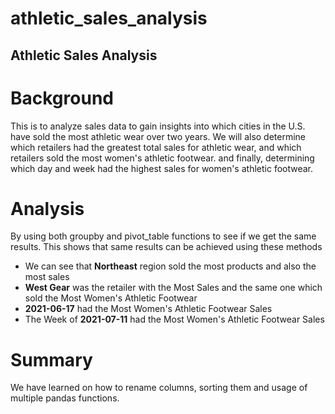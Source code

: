 # athletic_sales_analysis
## Athletic Sales Analysis

# Background
This is to analyze sales data to gain insights into which cities in the U.S. have sold the most athletic wear over two years. We will also determine which retailers had the greatest total sales for athletic wear, and which retailers sold the most women's athletic footwear. and finally, determining which day and week had the highest sales for women's athletic footwear.

# Analysis
By using both groupby and pivot_table functions to see if we get the same results. This shows that same results can be achieved using these methods
- We can see that **Northeast** region sold the most products and also the most sales
- **West Gear**	was the retailer with the Most Sales and the same one which sold the Most Women's Athletic Footwear
- **2021-06-17** had the Most Women's Athletic Footwear Sales
- The Week of **2021-07-11** had the Most Women's Athletic Footwear Sales

# Summary
We have learned on how to rename columns, sorting them and usage of multiple pandas functions.


